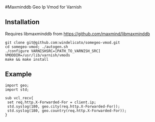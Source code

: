 #Maxminddb Geo Ip Vmod for Varnish

## Installation
Requires libmaxminddb from https://github.com/maxmind/libmaxminddb

```
git clone git@github.com:windelicato/somegeo-vmod.git
cd somegeo-vmod; ./autogen.sh
./configure VARNISHSRC=[PATH_TO_VARNISH_SRC] VMODDIR=/usr/lib/varnish/vmods
make && make install
```

## Example

```
import geo;
import std;

sub vcl_recv{
 set req.http.X-Forwarded-For = client.ip;
 std.syslog(180, geo.city(req.http.X-Forwarded-For));
 std.syslog(180, geo.country(req.http.X-Forwarded-For));
}
```
